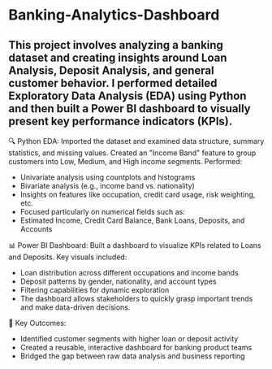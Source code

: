 # Banking-Analytics-Dashboard
This project involves analyzing a banking dataset and creating insights around Loan Analysis, Deposit Analysis, and general customer behavior. I performed detailed Exploratory Data Analysis (EDA) using Python and then built a Power BI dashboard to visually present key performance indicators (KPIs).
----

🔍 Python EDA:
Imported the dataset and examined data structure, summary statistics, and missing values.
Created an "Income Band" feature to group customers into Low, Medium, and High income segments.
Performed:
- Univariate analysis using countplots and histograms
- Bivariate analysis (e.g., income band vs. nationality)
- Insights on features like occupation, credit card usage, risk weighting, etc.
- Focused particularly on numerical fields such as:
- Estimated Income, Credit Card Balance, Bank Loans, Deposits, and Accounts

📊 Power BI Dashboard:
Built a dashboard to visualize KPIs related to Loans and Deposits.
Key visuals included:
- Loan distribution across different occupations and income bands
- Deposit patterns by gender, nationality, and account types
- Filtering capabilities for dynamic exploration
- The dashboard allows stakeholders to quickly grasp important trends and make data-driven decisions.

🎯 Key Outcomes:
- Identified customer segments with higher loan or deposit activity
- Created a reusable, interactive dashboard for banking product teams
- Bridged the gap between raw data analysis and business reporting


